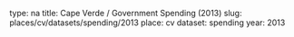 type: na
title: Cape Verde / Government Spending (2013)
slug: places/cv/datasets/spending/2013
place: cv
dataset: spending
year: 2013

